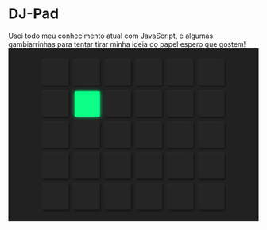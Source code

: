 # DJ-Pad
Usei todo meu conhecimento atual com JavaScript, e algumas gambiarrinhas para tentar tirar minha ideia do papel espero que gostem!
![Preview](https://github.com/LipzDev/DJ-Pad/blob/main/preview.png)
